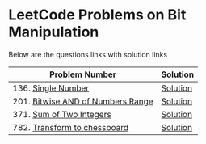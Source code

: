 # LeetCode Problems on Bit Manipulation
Below are the questions links with solution links


|Problem Number|Solution|
|--------------|--------|
|136. [Single Number](https://leetcode.com/problems/single-number)|[Solution](https://github.com/HarshOza36/LeetCode_Problems/blob/main/Bit%20Manipulation/P136%20-%20singleNumber.py)|
|201. [Bitwise AND of Numbers Range](https://leetcode.com/problems/bitwise-and-of-numbers-range/)|[Solution](https://github.com/HarshOza36/LeetCode_Problems/blob/main/Bit%20Manipulation/P201%20-%20bitwiseANDofNumbersRange.py)|
|371. [Sum of Two Integers](https://leetcode.com/problems/sum-of-two-integers/)|[Solution](https://github.com/HarshOza36/LeetCode_Problems/blob/main/Bit%20Manipulation/P371%20-%20sumOfTwoIntegers.py)|
|782. [Transform to chessboard](https://leetcode.com/problems/transform-to-chessboard/)|[Solution](https://github.com/HarshOza36/LeetCode_Problems/blob/main/Bit%20Manipulation/P782%20-%20transformToChessBoard.py)|
